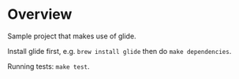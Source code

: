 
# Overview

Sample project that makes use of glide.

Install glide first, e.g. ``brew install glide`` then do ``make dependencies``.

Running tests: ``make test``.

